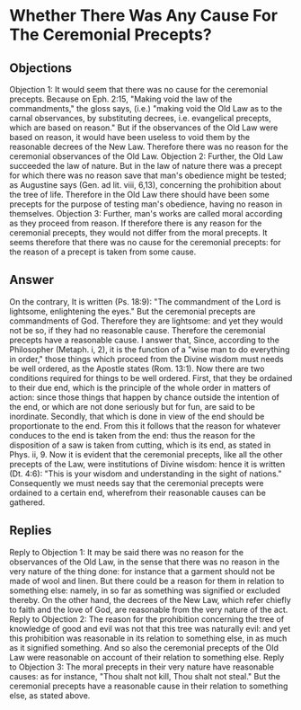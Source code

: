 # Whether There Was Any Cause For The Ceremonial Precepts?
## Objections
Objection 1: It would seem that there was no cause for the ceremonial precepts. Because on Eph. 2:15, "Making void the law of the commandments," the gloss says, (i.e.) "making void the Old Law as to the carnal observances, by substituting decrees, i.e. evangelical precepts, which are based on reason." But if the observances of the Old Law were based on reason, it would have been useless to void them by the reasonable decrees of the New Law. Therefore there was no reason for the ceremonial observances of the Old Law.
Objection 2: Further, the Old Law succeeded the law of nature. But in the law of nature there was a precept for which there was no reason save that man's obedience might be tested; as Augustine says (Gen. ad lit. viii, 6,13), concerning the prohibition about the tree of life. Therefore in the Old Law there should have been some precepts for the purpose of testing man's obedience, having no reason in themselves.
Objection 3: Further, man's works are called moral according as they proceed from reason. If therefore there is any reason for the ceremonial precepts, they would not differ from the moral precepts. It seems therefore that there was no cause for the ceremonial precepts: for the reason of a precept is taken from some cause.
## Answer
On the contrary, It is written (Ps. 18:9): "The commandment of the Lord is lightsome, enlightening the eyes." But the ceremonial precepts are commandments of God. Therefore they are lightsome: and yet they would not be so, if they had no reasonable cause. Therefore the ceremonial precepts have a reasonable cause.
I answer that, Since, according to the Philosopher (Metaph. i, 2), it is the function of a "wise man to do everything in order," those things which proceed from the Divine wisdom must needs be well ordered, as the Apostle states (Rom. 13:1). Now there are two conditions required for things to be well ordered. First, that they be ordained to their due end, which is the principle of the whole order in matters of action: since those things that happen by chance outside the intention of the end, or which are not done seriously but for fun, are said to be inordinate. Secondly, that which is done in view of the end should be proportionate to the end. From this it follows that the reason for whatever conduces to the end is taken from the end: thus the reason for the disposition of a saw is taken from cutting, which is its end, as stated in Phys. ii, 9. Now it is evident that the ceremonial precepts, like all the other precepts of the Law, were institutions of Divine wisdom: hence it is written (Dt. 4:6): "This is your wisdom and understanding in the sight of nations." Consequently we must needs say that the ceremonial precepts were ordained to a certain end, wherefrom their reasonable causes can be gathered.
## Replies
Reply to Objection 1: It may be said there was no reason for the observances of the Old Law, in the sense that there was no reason in the very nature of the thing done: for instance that a garment should not be made of wool and linen. But there could be a reason for them in relation to something else: namely, in so far as something was signified or excluded thereby. On the other hand, the decrees of the New Law, which refer chiefly to faith and the love of God, are reasonable from the very nature of the act.
Reply to Objection 2: The reason for the prohibition concerning the tree of knowledge of good and evil was not that this tree was naturally evil: and yet this prohibition was reasonable in its relation to something else, in as much as it signified something. And so also the ceremonial precepts of the Old Law were reasonable on account of their relation to something else.
Reply to Objection 3: The moral precepts in their very nature have reasonable causes: as for instance, "Thou shalt not kill, Thou shalt not steal." But the ceremonial precepts have a reasonable cause in their relation to something else, as stated above.
